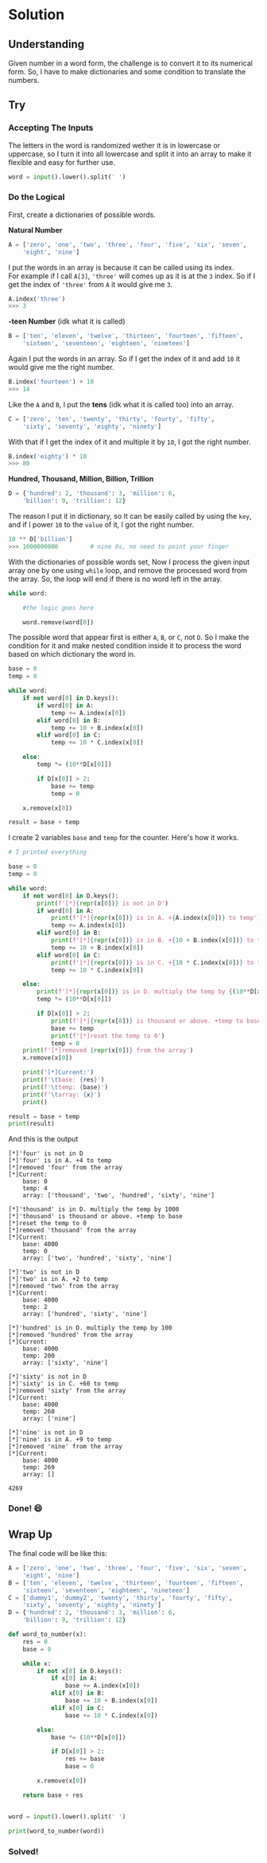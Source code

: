 # Solution

## Understanding
Given number in a word form, the challenge is to convert it to its numerical form. So, I have to make dictionaries and some condition to translate the numbers.

## Try

### Accepting The Inputs
The letters in the word is randomized wether it is in lowercase or uppercase, so I turn it into all lowercase and split it into an array to make it flexible and easy for further use.
```python
word = input().lower().split(' ')
```
### Do the Logical
First, create a dictionaries of possible words.

**Natural Number**
```python
A = ['zero', 'one', 'two', 'three', 'four', 'five', 'six', 'seven',
    'eight', 'nine']
```
I put the words in an array is because it can be called using its index.\
For example if I call `A[3]`, `'three'` will comes up as it is at the `3` index. So if I get the index of `'three'` from `A` it would give me `3`.
```python
A.index('three')
>>> 3
```

**-teen Number** (idk what it is called)
```python
B = ['ten', 'eleven', 'twelve', 'thirteen', 'fourteen', 'fifteen',
    'sixteen', 'seventeen', 'eighteen', 'nineteen']
```
Again I put the words in an array. So if I get the index of it and add `10` it would give me the right number.
```python
B.index('fourteen') + 10
>>> 14
```

Like the `A` and `B`, I put the **tens** (idk what it is called too) into an array.
```python
C = ['zero', 'ten', 'twenty', 'thirty', 'fourty', 'fifty',
    'sixty', 'seventy', 'eighty', 'ninety']
```
With that if I get the index of it and multiple it by `10`, I got the right number.
```python
B.index('eighty') * 10
>>> 80
```
**Hundred, Thousand, Million, Billion, Trillion**
```python
D = {'hundred': 2, 'thousand': 3, 'million': 6,
    'billion': 9, 'trillion': 12}
```
The reason I put it in dictionary, so It can be easily called by using the `key`, and if I power `10` to the `value` of it, I got the right number.
```python
10 ** D['billion']
>>> 1000000000         # nine 0s, no need to point your finger
```

With the dictionaries of possible words set, Now I process the given input array one by one using `while` loop, and remove the processed word from the array. So, the loop will end if there is no word left in the array.
```python
while word:

    #the logic goes here

    word.remove(word[0])
```

The possible word that appear first is either `A`, `B`, or `C`, not `D`. So I make the condition for it and make nested condition inside it to process the word based on which dictionary the word in.
```python
base = 0
temp = 0

while word:
    if not word[0] in D.keys():
        if word[0] in A:
            temp += A.index(x[0])
        elif word[0] in B:
            temp += 10 + B.index(x[0])
        elif word[0] in C:
            temp += 10 * C.index(x[0])

    else:
        temp *= (10**D[x[0]])

        if D[x[0]] > 2:
            base += temp
            temp = 0

    x.remove(x[0])

result = base + temp
```
I create 2 variables `base` and `temp` for the counter.
Here's how it works.
```python
# I printed everything

base = 0
temp = 0

while word:
    if not word[0] in D.keys():
        print(f'[*]{repr(x[0])} is not in D')
        if word[0] in A:
            print(f'[*]{repr(x[0])} is in A. +{A.index(x[0])} to temp')
            temp += A.index(x[0])
        elif word[0] in B:
            print(f'[*]{repr(x[0])} is in B. +{10 + B.index(x[0])} to temp')
            temp += 10 + B.index(x[0])
        elif word[0] in C:
            print(f'[*]{repr(x[0])} is in C. +{10 * C.index(x[0])} to temp')
            temp += 10 * C.index(x[0])

    else:
        print(f'[*]{repr(x[0])} is in D. multiply the temp by {(10**D[x[0]])}')
        temp *= (10**D[x[0]])

        if D[x[0]] > 2:
            print(f'[*]{repr(x[0])} is thousand or above. +temp to base')
            base += temp
            print(f'[*]reset the temp to 0')
            temp = 0
    print(f'[*]removed {repr(x[0])} from the array')
    x.remove(x[0])

    print('[*]Current:')
    print(f'\tbase: {res}')
    print(f'\ttemp: {base}')
    print(f'\tarray: {x}')
    print()

result = base + temp
print(result)
```
And this is the output
```
[*]'four' is not in D
[*]'four' is in A. +4 to temp
[*]removed 'four' from the array
[*]Current:
    base: 0
    temp: 4
    array: ['thousand', 'two', 'hundred', 'sixty', 'nine']

[*]'thousand' is in D. multiply the temp by 1000
[*]'thousand' is thousand or above. +temp to base
[*]reset the temp to 0
[*]removed 'thousand' from the array
[*]Current:
    base: 4000
    temp: 0
    array: ['two', 'hundred', 'sixty', 'nine']

[*]'two' is not in D
[*]'two' is in A. +2 to temp
[*]removed 'two' from the array
[*]Current:
    base: 4000
    temp: 2
    array: ['hundred', 'sixty', 'nine']

[*]'hundred' is in D. multiply the temp by 100
[*]removed 'hundred' from the array
[*]Current:
    base: 4000
    temp: 200
    array: ['sixty', 'nine']

[*]'sixty' is not in D
[*]'sixty' is in C. +60 to temp
[*]removed 'sixty' from the array
[*]Current:
    base: 4000
    temp: 260
    array: ['nine']

[*]'nine' is not in D
[*]'nine' is in A. +9 to temp
[*]removed 'nine' from the array
[*]Current:
    base: 4000
    temp: 269
    array: []

4269
```

### Done! :smile:

## Wrap Up
The final code will be like this:
```python
A = ['zero', 'one', 'two', 'three', 'four', 'five', 'six', 'seven',
    'eight', 'nine']
B = ['ten', 'eleven', 'twelve', 'thirteen', 'fourteen', 'fifteen',
    'sixteen', 'seventeen', 'eighteen', 'nineteen']
C = ['dummy1', 'dummy2', 'twenty', 'thirty', 'fourty', 'fifty',
    'sixty', 'seventy', 'eighty', 'ninety']
D = {'hundred': 2, 'thousand': 3, 'million': 6,
    'billion': 9, 'trillion': 12}

def word_to_number(x):
    res = 0
    base = 0

    while x:
        if not x[0] in D.keys():
            if x[0] in A:
                base += A.index(x[0])
            elif x[0] in B:
                base += 10 + B.index(x[0])
            elif x[0] in C:
                base += 10 * C.index(x[0])

        else:
            base *= (10**D[x[0]])

            if D[x[0]] > 2:
                res += base
                base = 0

        x.remove(x[0])

    return base + res


word = input().lower().split(' ')

print(word_to_number(word))
```

### Solved!
